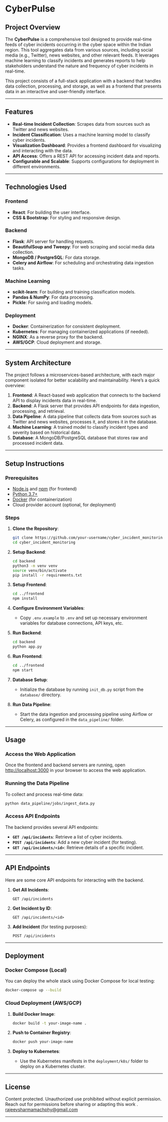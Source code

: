 # CyberPulse

## Project Overview

The **CyberPulse** is a comprehensive tool designed to provide real-time feeds of cyber incidents occurring in the cyber space within the Indian region. This tool aggregates data from various sources, including social media (e.g., Twitter), news websites, and other relevant feeds. It leverages machine learning to classify incidents and generates reports to help stakeholders understand the nature and frequency of cyber incidents in real-time. 

This project consists of a full-stack application with a backend that handles data collection, processing, and storage, as well as a frontend that presents data in an interactive and user-friendly interface.

---

## Features

- **Real-time Incident Collection**: Scrapes data from sources such as Twitter and news websites.
- **Incident Classification**: Uses a machine learning model to classify cyber incidents.
- **Visualization Dashboard**: Provides a frontend dashboard for visualizing and interacting with the data.
- **API Access**: Offers a REST API for accessing incident data and reports.
- **Configurable and Scalable**: Supports configurations for deployment in different environments.



---

## Technologies Used

### Frontend
- **React**: For building the user interface.
- **CSS & Bootstrap**: For styling and responsive design.

### Backend
- **Flask**: API server for handling requests.
- **BeautifulSoup and Tweepy**: For web scraping and social media data collection.
- **MongoDB / PostgreSQL**: For data storage.
- **Celery and Airflow**: For scheduling and orchestrating data ingestion tasks.

### Machine Learning
- **scikit-learn**: For building and training classification models.
- **Pandas & NumPy**: For data processing.
- **Pickle**: For saving and loading models.

### Deployment
- **Docker**: Containerization for consistent deployment.
- **Kubernetes**: For managing containerized applications (if needed).
- **NGINX**: As a reverse proxy for the backend.
- **AWS/GCP**: Cloud deployment and storage.

---

## System Architecture

The project follows a microservices-based architecture, with each major component isolated for better scalability and maintainability. Here’s a quick overview:

1. **Frontend**: A React-based web application that connects to the backend API to display incidents data in real-time.
2. **Backend**: A Flask server that provides API endpoints for data ingestion, processing, and retrieval.
3. **Data Pipeline**: A data pipeline that collects data from sources such as Twitter and news websites, processes it, and stores it in the database.
4. **Machine Learning**: A trained model to classify incident types and severity based on historical data.
5. **Database**: A MongoDB/PostgreSQL database that stores raw and processed incident data.

---

## Setup Instructions

### Prerequisites

- [Node.js](https://nodejs.org/) and [npm](https://www.npmjs.com/) (for frontend)
- [Python 3.7+](https://www.python.org/)
- [Docker](https://www.docker.com/) (for containerization)
- Cloud provider account (optional, for deployment)

### Steps

1. **Clone the Repository**:

   ```bash
   git clone https://github.com/your-username/cyber_incident_monitoring.git
   cd cyber_incident_monitoring
   ```

2. **Setup Backend**:

   ```bash
   cd backend
   python3 -m venv venv
   source venv/bin/activate
   pip install -r requirements.txt
   ```

3. **Setup Frontend**:

   ```bash
   cd ../frontend
   npm install
   ```

4. **Configure Environment Variables**:
   - Copy `.env.example` to `.env` and set up necessary environment variables for database connections, API keys, etc.

5. **Run Backend**:

   ```bash
   cd backend
   python app.py
   ```

6. **Run Frontend**:

   ```bash
   cd ../frontend
   npm start
   ```

7. **Database Setup**:
   - Initialize the database by running `init_db.py` script from the `database/` directory.

8. **Run Data Pipeline**:
   - Start the data ingestion and processing pipeline using Airflow or Celery, as configured in the `data_pipeline/` folder.

---

## Usage

### Access the Web Application

Once the frontend and backend servers are running, open [http://localhost:3000](http://localhost:3000) in your browser to access the web application.

### Running the Data Pipeline

To collect and process real-time data:

```bash
python data_pipeline/jobs/ingest_data.py
```

### Access API Endpoints

The backend provides several API endpoints:

- **`GET /api/incidents`**: Retrieve a list of cyber incidents.
- **`POST /api/incidents`**: Add a new cyber incident (for testing).
- **`GET /api/incidents/<id>`**: Retrieve details of a specific incident.

---

## API Endpoints

Here are some core API endpoints for interacting with the backend.

1. **Get All Incidents**:
   ```http
   GET /api/incidents
   ```

2. **Get Incident by ID**:
   ```http
   GET /api/incidents/<id>
   ```

3. **Add Incident** (for testing purposes):
   ```http
   POST /api/incidents
   ```

---

## Deployment

### Docker Compose (Local)

You can deploy the whole stack using Docker Compose for local testing:

```bash
docker-compose up --build
```

### Cloud Deployment (AWS/GCP)

1. **Build Docker Image**:
   ```bash
   docker build -t your-image-name .
   ```

2. **Push to Container Registry**:
   ```bash
   docker push your-image-name
   ```

3. **Deploy to Kubernetes**:
   - Use the Kubernetes manifests in the `deployment/k8s/` folder to deploy on a Kubernetes cluster.

---

## License

Content protected. Unauthorized use prohibited without explicit permission. Reach out for permissions before sharing or adapting this work . rajeevsharmamachphy@gmail.com 

---
